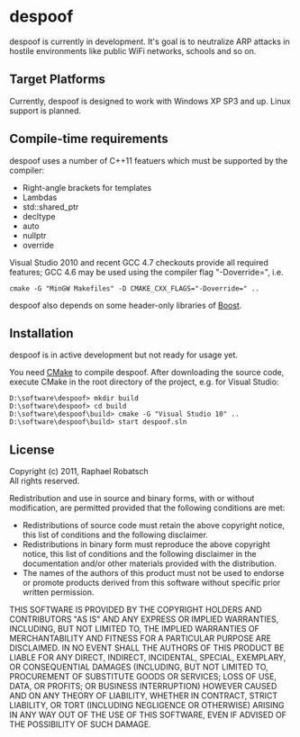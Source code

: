 despoof
=======
despoof is currently in development. It's goal is to neutralize ARP attacks in hostile
environments like public WiFi networks, schools and so on.

Target Platforms
----------------
Currently, despoof is designed to work with Windows XP SP3 and up. Linux support
is planned.

Compile-time requirements
-------------------------
despoof uses a number of C++11 featuers which must be supported by the compiler:

* Right-angle brackets for templates
* Lambdas
* std::shared_ptr
* decltype
* auto
* nullptr
* override

Visual Studio 2010 and recent GCC 4.7 checkouts provide all required features;
GCC 4.6 may be used using the compiler flag "-Doverride=", i.e.

    cmake -G "MinGW Makefiles" -D CMAKE_CXX_FLAGS="-Doverride=" ..

despoof also depends on some header-only libraries of [Boost](http://www.boost.org/).

Installation
------------
despoof is in active development but not ready for usage yet.

You need [CMake](http://www.cmake.org/) to compile despoof. After downloading the source
code, execute CMake in the root directory of the project, e.g. for Visual Studio:

    D:\software\despoof> mkdir build
    D:\software\despoof> cd build
    D:\software\despoof\build> cmake -G "Visual Studio 10" ..
    D:\software\despoof\build> start despoof.sln

License
-------
Copyright (c) 2011, Raphael Robatsch  
All rights reserved.

Redistribution and use in source and binary forms, with or without
modification, are permitted provided that the following conditions are met:

* Redistributions of source code must retain the above copyright
  notice, this list of conditions and the following disclaimer.
* Redistributions in binary form must reproduce the above copyright
  notice, this list of conditions and the following disclaimer in the
  documentation and/or other materials provided with the distribution.
* The names of the authors of this product must not be used to endorse
  or promote products derived from this software without specific prior
  written permission.

THIS SOFTWARE IS PROVIDED BY THE COPYRIGHT HOLDERS AND CONTRIBUTORS "AS IS" AND
ANY EXPRESS OR IMPLIED WARRANTIES, INCLUDING, BUT NOT LIMITED TO, THE IMPLIED
WARRANTIES OF MERCHANTABILITY AND FITNESS FOR A PARTICULAR PURPOSE ARE
DISCLAIMED. IN NO EVENT SHALL THE AUTHORS OF THIS PRODUCT BE LIABLE FOR ANY
DIRECT, INDIRECT, INCIDENTAL, SPECIAL, EXEMPLARY, OR CONSEQUENTIAL DAMAGES
(INCLUDING, BUT NOT LIMITED TO, PROCUREMENT OF SUBSTITUTE GOODS OR SERVICES;
LOSS OF USE, DATA, OR PROFITS; OR BUSINESS INTERRUPTION) HOWEVER CAUSED AND
ON ANY THEORY OF LIABILITY, WHETHER IN CONTRACT, STRICT LIABILITY, OR TORT
(INCLUDING NEGLIGENCE OR OTHERWISE) ARISING IN ANY WAY OUT OF THE USE OF THIS
SOFTWARE, EVEN IF ADVISED OF THE POSSIBILITY OF SUCH DAMAGE.

